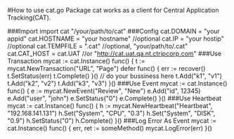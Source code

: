 #How to use cat.go
Package cat works as a client for Central Application Tracking(CAT).

###Import
	import cat "/your/path/to/cat"
###Config
	cat.DOMAIN   = "your appid"
	cat.HOSTNAME = "your hostname" //optional
	cat.IP       = "your hostip"   //optional
	cat.TEMPFILE = ".cat"          //optional, "your/path/to/.cat"
	cat.CAT_HOST = cat.UAT         //or "http://cat.uat.qa.nt.ctripcorp.com"
###Use Transaction
	mycat := cat.Instance()
	func() {
		t := mycat.NewTransaction("URL", "Page")
		defer func() {
			err := recover()
			t.SetStatus(err)
			t.Complete()
		}()
		// do your bussiness here
		t.Add("k1", "v1")
		t.Add("k2", "v2")
		t.Add("k3", "v3")
	}()
###Use Event
	mycat := cat.Instance()
	func() {
		e := mycat.NewEvent("Review", "New")
		e.Add("id", 12345)
		e.Add("user", "john")
		e.SetStatus("0")
		e.Complete()
	}()
###Use Heartbeat
	mycat := cat.Instance()
	func() {
		h := mycat.NewHeartbeat("Heartbeat", "192.168.141.131")
		h.Set("System", "CPU", "0.3")
		h.Set("System", "DISK", "0.9")
		h.SetStatus("0")
		h.Complete()
	}()
###Log Error As Event
	mycat := cat.Instance()
	func() {
		err, ret := someMethod()
		mycat.LogError(err)
	}()
